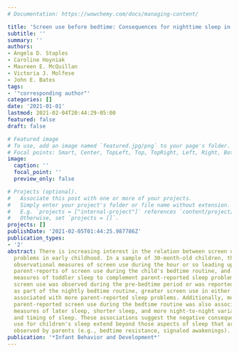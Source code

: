 ```yaml
---
# Documentation: https://wowchemy.com/docs/managing-content/

title: 'Screen use before bedtime: Consequences for nighttime sleep in young children'
subtitle: ''
summary: ''
authors:
- Angela D. Staples
- Caroline Hoyniak
- Maureen E. McQuillan
- Victoria J. Molfese
- John E. Bates
tags:
- '"corresponding author"'
categories: []
date: '2021-01-01'
lastmod: 2021-02-04T20:44:29-05:00
featured: false
draft: false

# Featured image
# To use, add an image named `featured.jpg/png` to your page's folder.
# Focal points: Smart, Center, TopLeft, Top, TopRight, Left, Right, BottomLeft, Bottom, BottomRight.
image:
  caption: ''
  focal_point: ''
  preview_only: false

# Projects (optional).
#   Associate this post with one or more of your projects.
#   Simply enter your project's folder or file name without extension.
#   E.g. `projects = ["internal-project"]` references `content/project/deep-learning/index.md`.
#   Otherwise, set `projects = []`.
projects: []
publishDate: '2021-02-05T01:44:25.987786Z'
publication_types:
- '2'
abstract: There is increasing interest in the relation between screen use and sleep
  problems in early childhood. In a sample of 30-month-old children, this study used
  observational measures of screen use during the hour or so leading up to bedtime,
  parent-reports of screen use during the child's bedtime routine, and actigraphic
  measures of toddler sleep to complement parent-reported sleep problems. Whether
  screen use was observed during the pre-bedtime period or was reported by the parents
  as part of the nightly bedtime routine, greater screen use in either context was
  associated with more parent-reported sleep problems. Additionally, more frequent
  parent-reported screen use during the bedtime routine was also associated with actigraphic
  measures of later sleep, shorter sleep, and more night-to-night variability in duration
  and timing of sleep. These associations suggest the negative consequences of screen
  use for children's sleep extend beyond those aspects of sleep that are reliably
  observed by parents (e.g., bedtime resistance, signaled awakenings).
publication: '*Infant Behavior and Development*'
---
```

